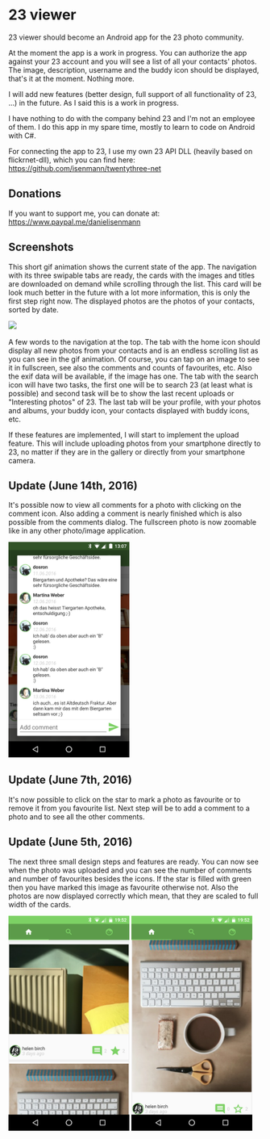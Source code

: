 # 23 viewer

23 viewer should become an Android app for the 23 photo community. 

At the moment the app is a work in progress. You can authorize the app against your 23 account and you will see a list of all your contacts' photos. The image, description, username and the buddy icon should be displayed, that's it at the moment. Nothing more.

I will add new features (better design, full support of all functionality of 23, ...) in the future. As I said this is a work in progress.

I have nothing to do with the company behind 23 and I'm not an employee of them. I do this app in my spare time, mostly to learn to code on Android with C#.

For connecting the app to 23, I use my own 23 API DLL (heavily based on flickrnet-dll), which you can find here: https://github.com/isenmann/twentythree-net

## Donations

If you want to support me, you can donate at: https://www.paypal.me/danielisenmann

## Screenshots

This short gif animation shows the current state of the app. The navigation with its three swipable tabs are ready, the cards with the images and titles are downloaded on demand while scrolling through the list. This card will be look much better in the future with a lot more information, this is only the first step right now. The displayed photos are the photos of your contacts, sorted by date.

<img src="https://raw.githubusercontent.com/isenmann/23viewer/master/Screenshots/StreamAnimation.gif" width="240">

A few words to the navigation at the top. The tab with the home icon should display all new photos from your contacts and is an endless scrolling list as you can see in the gif animation. Of course, you can tap on an image to see it in fullscreen, see also the comments and counts of favourites, etc. Also the exif data will be available, if the image has one. The tab with the search icon will have two tasks, the first one will be to search 23 (at least what is possible) and second task will be to show the last recent uploads or "Interesting photos" of 23. The last tab will be your profile, with your photos and albums, your buddy icon, your contacts displayed with buddy icons, etc. 

If these features are implemented, I will start to implement the upload feature. This will include uploading photos from your smartphone directly to 23, no matter if they are in the gallery or directly from your smartphone camera.

## Update (June 14th, 2016)

It's possible now to view all comments for a photo with clicking on the comment icon. Also adding a comment is nearly finished which is also possible from the comments dialog. The fullscreen photo is now zoomable like in any other photo/image application.

<img src="https://raw.githubusercontent.com/isenmann/23viewer/master/Screenshots/commentsDialog.png" width="240">

## Update (June 7th, 2016)

It's now possible to click on the star to mark a photo as favourite or to remove it from you favourite list. Next step will be to add a comment to a photo and to see all the other comments.

## Update (June 5th, 2016)

The next three small design steps and features are ready. You can now see when the photo was uploaded and you can see the number of comments and number of favourites besides the icons. If the star is filled with green then you have marked this image as favourite otherwise not. Also the photos are now displayed correctly which mean, that they are scaled to full width of the cards. 

<img src="https://raw.githubusercontent.com/isenmann/23viewer/master/Screenshots/LatestScreenshot.png" width="240">
<img src="https://raw.githubusercontent.com/isenmann/23viewer/master/Screenshots/LatestScreenshot_2.png" width="240">
